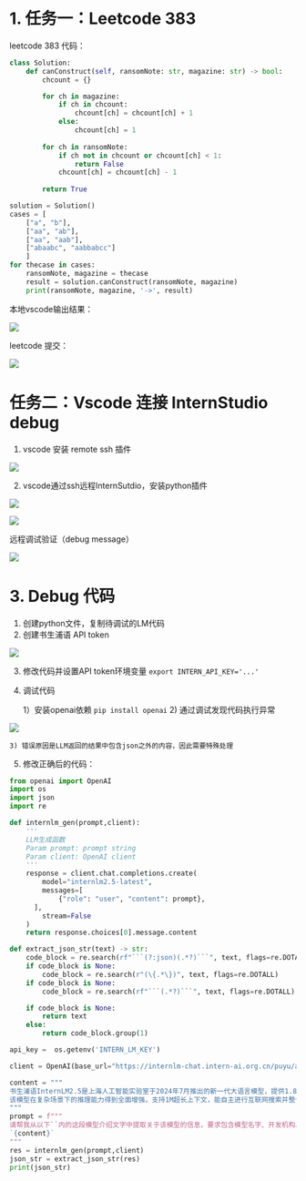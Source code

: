 # 1. 任务一：Leetcode 383

leetcode 383 代码：

```python
class Solution:
    def canConstruct(self, ransomNote: str, magazine: str) -> bool:
        chcount = {}

        for ch in magazine:
            if ch in chcount:
                chcount[ch] = chcount[ch] + 1
            else:
                chcount[ch] = 1
        
        for ch in ransomNote:
            if ch not in chcount or chcount[ch] < 1:
                return False
            chcount[ch] = chcount[ch] - 1
        
        return True

solution = Solution()
cases = [
    ["a", "b"],
    ["aa", "ab"],
    ["aa", "aab"],
    ["abaabc", "aabbabcc"]
    ]
for thecase in cases:
    ransomNote, magazine = thecase
    result = solution.canConstruct(ransomNote, magazine)
    print(ransomNote, magazine, '->', result)

```
本地vscode输出结果：

![](imgs/leetcode383_output.jpg)

leetcode 提交：

![](imgs/leetcode_submit.jpg)

# 任务二：Vscode 连接 InternStudio debug

1. vscode 安装 remote ssh 插件

![](imgs/ssh_plugin.jpg)

2. vscode通过ssh远程InternSutdio，安装python插件

![](imgs/python_plugin.jpg)

![](imgs/remote_vscode.jpg)

远程调试验证（debug message）

![](imgs/remote_debug.jpg)

# 3. Debug 代码

1. 创建python文件，复制待调试的LM代码
2. 创建书生浦语 API token

![](imgs/intern_api_token.jpg)

3. 修改代码并设置API token环境变量 `export INTERN_API_KEY='...'`
4. 调试代码

    1）安装openai依赖 `pip install openai`
    2) 通过调试发现代码执行异常

![](imgs/python_error.jpg)

    3) 错误原因是LLM返回的结果中包含json之外的内容，因此需要特殊处理
    
5. 修改正确后的代码：

```python
from openai import OpenAI
import os
import json
import re

def internlm_gen(prompt,client):
    '''
    LLM生成函数
    Param prompt: prompt string
    Param client: OpenAI client 
    '''
    response = client.chat.completions.create(
        model="internlm2.5-latest",
        messages=[
            {"role": "user", "content": prompt},
      ],
        stream=False
    )
    return response.choices[0].message.content

def extract_json_str(text) -> str:
    code_block = re.search(rf"```(?:json)(.*?)```", text, flags=re.DOTALL)
    if code_block is None:
        code_block = re.search(r"(\{.*\})", text, flags=re.DOTALL)
    if code_block is None:
        code_block = re.search(rf"```(.*?)```", text, flags=re.DOTALL)

    if code_block is None:
        return text 
    else:
        return code_block.group(1)

api_key =  os.getenv('INTERN_LM_KEY')

client = OpenAI(base_url="https://internlm-chat.intern-ai.org.cn/puyu/api/v1/",api_key=api_key)

content = """
书生浦语InternLM2.5是上海人工智能实验室于2024年7月推出的新一代大语言模型，提供1.8B、7B和20B三种参数版本，以适应不同需求。
该模型在复杂场景下的推理能力得到全面增强，支持1M超长上下文，能自主进行互联网搜索并整合信息。
"""
prompt = f"""
请帮我从以下``内的这段模型介绍文字中提取关于该模型的信息，要求包含模型名字、开发机构、提供参数版本、上下文长度四个内容，以json格式返回。
`{content}`
"""
res = internlm_gen(prompt,client)
json_str = extract_json_str(res)
print(json_str)
```